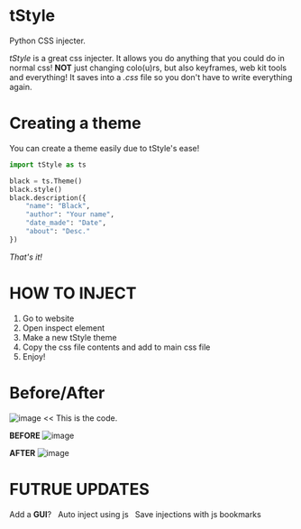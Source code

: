 # tStyle
Python CSS injecter.



*tStyle* is a great css injecter.
It allows you do anything that you could do in normal css!
**NOT** just changing colo(u)rs, but also keyframes, web kit tools and everything!
It saves into a *.css* file so you don't have to write everything again.


# Creating a theme
You can create a theme easily due to tStyle's ease!
```python
import tStyle as ts

black = ts.Theme()
black.style()
black.description({
    "name": "Black",
    "author": "Your name",
    "date_made": "Date",
    "about": "Desc."
})
```
*That's it!*


# HOW TO INJECT
1. Go to website
2. Open inspect element
3. Make a new tStyle theme
4. Copy the css file contents and add to main css file
5. Enjoy!

# Before/After
![image](https://storage.googleapis.com/replit/images/1612141857411_bb4932e3a37ea06144b4ff096764af80.png)
<< This is the code.

**BEFORE**
![image](https://storage.googleapis.com/replit/images/1612141906045_72878d65fdf0c4a0699237bd3087ae7a.png)

**AFTER**
![image](https://storage.googleapis.com/replit/images/1612141951251_42f4f787748eed6ba5416b726bad3621.png)



# FUTRUE UPDATES
Add a **GUI**? &nbsp;
Auto inject using js &nbsp;
Save injections with js bookmarks
